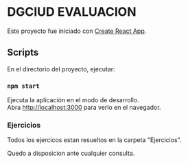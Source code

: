 # DGCIUD EVALUACION

Este proyecto fue iniciado con [Create React App](https://github.com/facebook/create-react-app).

## Scripts

En el directorio del proyecto, ejecutar:

### `npm start`

Ejecuta la aplicación en el modo de desarrollo.\
Abra [http://localhost:3000](http://localhost:3000) para verlo en el navegador.



### Ejercicios 

Todos los ejercicos estan resueltos en la carpeta "Ejercicios". 

Quedo a disposicion ante cualquier consulta.

